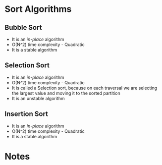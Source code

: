 # Sort Algorithms

## Bubble Sort

* It is an *in-place* algorithm
* O(N^2) time complexity - Quadratic 
* It is a stable algorithm

## Selection Sort

* It is an *in-place* algorithm
* O(N^2) time complexity - Quadratic 
* It is called a Selection sort, because on each traversal we are selecting the largest value and moving it to the sorted partition
* It is an unstable algorithm

## Insertion Sort

* It is an *in-place* algorithm
* O(N^2) time complexity - Quadratic 
* It is a stable algorithm

# Notes